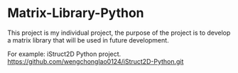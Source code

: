 # Matrix-Library-Python

This project is my individual project, the purpose of the project is to develop a matrix library that will be used in future development.

For example: iStruct2D Python project.
https://github.com/wengchonglao0124/iStruct2D-Python.git
